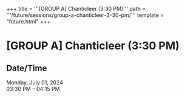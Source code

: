 +++
title = '''[GROUP A] Chanticleer (3:30 PM)'''
path = '''/future/sessions/group-a-chanticleer-3-30-pm/'''
template = "future.html"
+++

<h1>[GROUP A] Chanticleer (3:30 PM)</h1>

<h2>Date/Time</h2>
<p>Monday, July 01, 2024<br>
03:30 PM – 04:15 PM</p>

